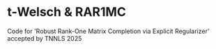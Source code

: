 # t-Welsch & RAR1MC
Code for 'Robust Rank-One Matrix Completion via Explicit Regularizer' accepted by TNNLS 2025

